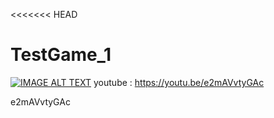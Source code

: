 <<<<<<< HEAD
# TestGame_1

[![IMAGE ALT TEXT](http://img.youtube.com/vi/e2mAVvtyGAc/0.jpg)](http://www.youtube.com/watch?v=e2mAVvtyGAc "Video Title")
youtube : https://youtu.be/e2mAVvtyGAc

e2mAVvtyGAc
